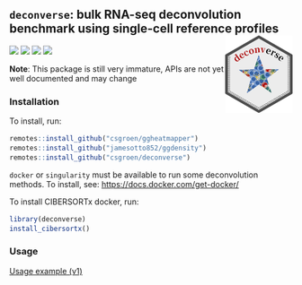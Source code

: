 
<!-- README.md is generated from README.Rmd. Please edit that file -->

## `deconverse`: bulk RNA-seq deconvolution benchmark using single-cell reference profiles <img src="man/figures/logo.png" align="right" width="120"/>

[![](https://img.shields.io/badge/devel%20version-0.1.3-blue.svg)](https://github.com/csgroen/deconverse)
[![](https://img.shields.io/badge/lifecycle-experimental-orange.svg)](https://lifecycle.r-lib.org/articles/stages.html#experimental)
[![](https://coveralls.io/repos/github/google/benchmark/badge.svg?branch=master)](https://coveralls.io/github/google/benchmark)
[![](https://img.shields.io/github/last-commit/csgroen/deconverse.svg)](https://github.com/csgroen/deconverse/commits/master)

**Note**: This package is still very immature, APIs are not yet well
documented and may change

### Installation

To install, run:

``` r
remotes::install_github("csgroen/ggheatmapper")
remotes::install_github("jamesotto852/ggdensity")
remotes::install_github("csgroen/deconverse")
```

`docker` or `singularity` must be available to run some deconvolution
methods. To install, see: <https://docs.docker.com/get-docker/>

To install CIBERSORTx docker, run:

``` r
library(deconverse)
install_cibersortx()
```

### Usage

[Usage example
(v1)](https://drive.google.com/file/d/1ahly_DeekNbGTL9zO8vUgP-FvnMvJEnF/view?usp=sharing)
